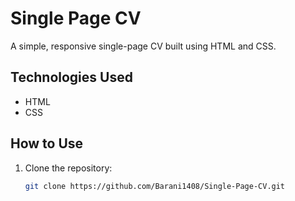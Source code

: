 # Single Page CV

A simple, responsive single-page CV built using HTML and CSS.

## Technologies Used
- HTML
- CSS

## How to Use
1. Clone the repository: 
   ```bash
   git clone https://github.com/Barani1408/Single-Page-CV.git
